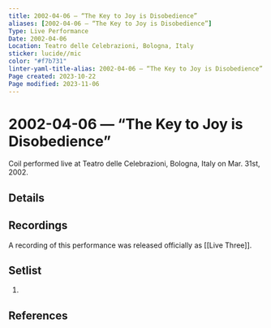 ```yaml
---
title: 2002-04-06 — “The Key to Joy is Disobedience”
aliases: [2002-04-06 — “The Key to Joy is Disobedience”]
Type: Live Performance
Date: 2002-04-06
Location: Teatro delle Celebrazioni, Bologna, Italy
sticker: lucide//mic
color: "#f7b731"
linter-yaml-title-alias: 2002-04-06 — “The Key to Joy is Disobedience”
Page created: 2023-10-22
Page modified: 2023-11-06
---
```


# 2002-04-06 — “The Key to Joy is Disobedience”

Coil performed live at Teatro delle Celebrazioni, Bologna, Italy on Mar. 31st, 2002.

## Details


## Recordings

A recording of this performance was released officially as [[Live Three]].

## Setlist
1.

## References

[^1]: [Entry at Live Coil Archive]()
